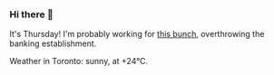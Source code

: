 ### Hi there :wave:

It's Thursday! I'm probably working for [this bunch](https://github.com/kohofinancial), overthrowing the banking establishment.

Weather in Toronto: sunny, at +24°C.
